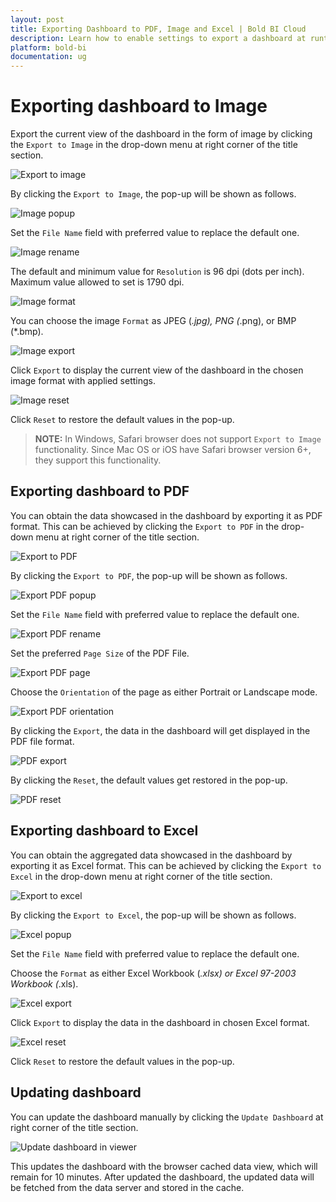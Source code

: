 ```yaml
---
layout: post
title: Exporting Dashboard to PDF, Image and Excel | Bold BI Cloud
description: Learn how to enable settings to export a dashboard at runtime to PDF, Image or Excel files in Bold BI Cloud.
platform: bold-bi
documentation: ug
---
```

# Exporting dashboard to Image

   Export the current view of the dashboard in the form of image by clicking the `Export to Image` in the drop-down menu at right corner of the title section.
    
   ![Export to image](/static/assets/cloud/working-with-dashboards/preview-dashboards/images/exporttoimage.png)
   
   By clicking the `Export to Image`, the pop-up will be shown as follows.
   
   ![Image popup](/static/assets/cloud/working-with-dashboards/preview-dashboards/images/Imagepopup.png)
   
   Set the `File Name` field with preferred value to replace the default one.
   
   ![Image rename](/static/assets/cloud/working-with-dashboards/preview-dashboards/images/Imagerename.png)
   
   The default and minimum value for `Resolution` is 96 dpi (dots per inch). Maximum value allowed to set is 1790 dpi.
   
   ![Image format](/static/assets/cloud/working-with-dashboards/preview-dashboards/images/ImageFormat.png)
   
   You can choose the image `Format` as JPEG (*.jpg), PNG (*.png), or BMP (*.bmp).
   
   ![Image export](/static/assets/cloud/working-with-dashboards/preview-dashboards/images/ImageExport.png)
   
   Click `Export` to display the current view of the dashboard in the chosen image format with applied settings.
   
   ![Image reset](/static/assets/cloud/working-with-dashboards/preview-dashboards/images/ImageReset.png)
   
   Click `Reset` to restore the default values in the pop-up.
   
   > **NOTE:**  In Windows, Safari browser does not support `Export to Image` functionality. Since Mac OS or iOS have Safari browser version 6+, they support this functionality.
   
## Exporting dashboard to PDF

   You can obtain the data showcased in the dashboard by exporting it as PDF format. This can be achieved by clicking the `Export to PDF` in the drop-down menu at right corner of the title section.
   
   ![Export to PDF](/static/assets/cloud/working-with-dashboards/preview-dashboards/images/ExporttoPDF.png)
   
   By clicking the `Export to PDF`, the pop-up will be shown as follows.
   
   ![Export PDF popup](/static/assets/cloud/working-with-dashboards/preview-dashboards/images/ExportPDFpopup.png)
   
   Set the `File Name` field with preferred value to replace the default one.
   
   ![Export PDF rename](/static/assets/cloud/working-with-dashboards/preview-dashboards/images/ExportPDFRename.png)
   
   Set the preferred `Page Size` of the PDF File.
   
   ![Export PDF page](/static/assets/cloud/working-with-dashboards/preview-dashboards/images/ExportPDFpage.png)
   
   Choose the `Orientation` of the page as either Portrait or Landscape mode.
   
   ![Export PDF orientation](/static/assets/cloud/working-with-dashboards/preview-dashboards/images/ExportPDFOrientation.png)
   
   By clicking the `Export`, the data in the dashboard will get displayed in the PDF file format.
   
   ![PDF export](/static/assets/cloud/working-with-dashboards/preview-dashboards/images/PDFExport.png)
   
   By clicking the `Reset`, the default values get restored in the pop-up.
   
   ![PDF reset](/static/assets/cloud/working-with-dashboards/preview-dashboards/images/PDFReset.png) 
   
## Exporting dashboard to Excel

   You can obtain the aggregated data showcased in the dashboard by exporting it as Excel format. This can be achieved by clicking the `Export to Excel` in the drop-down menu at right corner of the title section.
    
   ![Export to excel](/static/assets/cloud/working-with-dashboards/preview-dashboards/images/exporttoexcel.png)
   
   By clicking the `Export to Excel`, the pop-up will be shown as follows.
   
   ![Excel popup](/static/assets/cloud/working-with-dashboards/preview-dashboards/images/Excelpopup.png)  
   
   Set the `File Name` field with preferred value to replace the default one.
   
   Choose the `Format` as either Excel Workbook (*.xlsx) or Excel 97-2003 Workbook (*.xls).
   
   ![Excel export](/static/assets/cloud/working-with-dashboards/preview-dashboards/images/Excelexport.png)
   
   Click `Export` to display the data in the dashboard in chosen Excel format.
   
   ![Excel reset](/static/assets/cloud/working-with-dashboards/preview-dashboards/images/Excelreset.png)
   
   Click `Reset` to restore the default values in the pop-up.
   
## Updating dashboard

   You can update the dashboard manually by clicking the `Update Dashboard` at right corner of the title section.
    
   ![Update dashboard in viewer](/static/assets/cloud/working-with-dashboards/preview-dashboards/images/updatedashboardinviewer.png)
    
   This updates the dashboard with the browser cached data view, which will remain for 10 minutes. After updated the dashboard, the updated data will be fetched from the data server and stored in the cache.